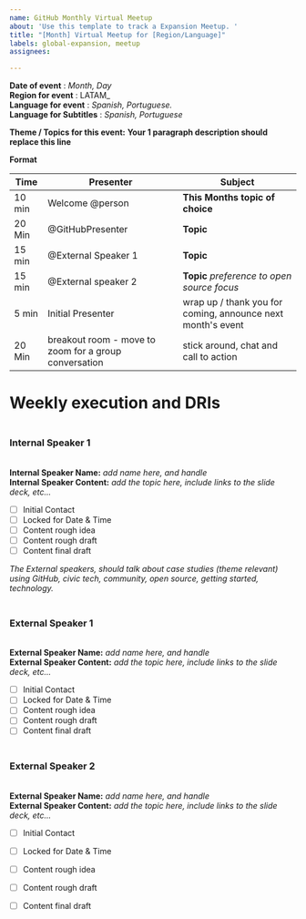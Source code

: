 ```yaml
---
name: GitHub Monthly Virtual Meetup
about: 'Use this template to track a Expansion Meetup. '
title: "[Month] Virtual Meetup for [Region/Language]"
labels: global-expansion, meetup
assignees: 

---
```


<!-- Hello! Welcome to the virtual Meetup Template --> 
<!-- There are a few key things that you need to know before you get started --> 
**Date of event** : _Month, Day_  <!-- should be a tuesday, and match our Regional Schedule --> <br>
**Region for event** :  LATAM_ <br>
**Language for event** : _Spanish, Portuguese._ <!-- pick 1 --> <br>
**Language for Subtitles** : _Spanish, Portuguese_ <!-- pick 1 --> <br>

**Theme / Topics for this event:** <!-- to the best of your ability please follow the theme calendar. When your overall theme, narrative, thread for the event is decided, add it here. -->
**Your 1 paragraph description should replace this line**
 
<!-- We strive for the following format -->
**Format** 
<!-- Fill this in as you organize your event, but keep it at the top of the issue to make it easy for folks to follow along -->
| Time | Presenter | Subject |
| --- | --- | --- |
| 10 min | Welcome @person | **This Months topic of choice** |
| 20 Min | @GitHubPresenter | **Topic** |
| 15 min | @External Speaker 1| **Topic** |
| 15 min | @External speaker 2| **Topic** _preference to open source focus_ |
|  5 min | Initial Presenter | wrap up / thank you for coming, announce next month's event |
| 20 Min | breakout room - move to zoom for a group conversation |  stick around, chat and call to action |

# Weekly execution and DRIs


### <br> **Internal Speaker 1**
<br> **Internal Speaker Name:** _add name here, and handle_
<br> **Internal Speaker Content:** _add the topic here, include links to the slide deck, etc..._
- [ ] Initial Contact
- [ ] Locked for Date & Time
- [ ] Content rough idea 
- [ ] Content rough draft
- [ ] Content final draft

_The External speakers, should talk about case studies  (theme relevant) using GitHub, civic tech, community, open source, getting started, technology._

### <br> **External Speaker 1**
<br> **External Speaker Name:** _add name here, and handle_
<br> **External Speaker Content:** _add the topic here, include links to the slide deck, etc..._
- [ ] Initial Contact
- [ ] Locked for Date & Time
- [ ] Content rough idea 
- [ ] Content rough draft
- [ ] Content final draft

### <br> **External Speaker 2**
<br> **External Speaker Name:** _add name here, and handle_
<br> **External Speaker Content:** _add the topic here, include links to the slide deck, etc..._
- [ ] Initial Contact
- [ ] Locked for Date & Time
- [ ] Content rough idea 
- [ ] Content rough draft
- [ ] Content final draft

